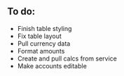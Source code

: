 ## To do:
- Finish table styling
- Fix table layout
- Pull currency data
- Format amounts
- Create and pull calcs from service
- Make accounts editable